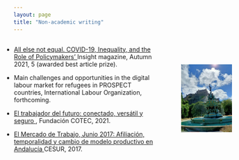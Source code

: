 ```yaml
---
layout: page
title: "Non-academic writing"
---
```


<div style="display: flex; align-items: center;">
  <div style="flex: 2; padding: 1px; text-align: left;">
    <ul style="list-style-type: disc; padding-left: 0;">
      <li>
        <a href="https://issuu.com/insightedinburgh/docs/final_insight_2021_autumn_147_copies">
          All else not equal. COVID-19, Inequality, and the Role of Policymakers’
        </a> Insight magazine, Autumn 2021, 5 (awarded best article prize).
      </li>
    </ul>
    <ul style="list-style-type: disc; padding-left: 0;">
      <li>
        Main challenges and opportunities in the digital labour market for refugees in PROSPECT countries, International Labour Organization, forthcoming.
      </li>
    </ul>
    <ul style="list-style-type: disc; padding-left: 0;">
      <li>
        <a href="https://cotec.es/proyecto/el-trabajador-del-futuro-conectado-versatil-y/3d3411c8-70a4-3cd3-41a1-0d595d1cea31">
          El trabajador del futuro: conectado, versátil y seguro
        </a>, Fundación COTEC, 2021.
      </li>
    </ul>
    <ul style="list-style-type: disc; padding-left: 0;">
      <li>
        <a href="https://www.ceys.org/wp-content/uploads/2017/07/informe_CESUR_julio-2017.pdf">
        El Mercado de Trabajo, Junio 2017: Afiliación, temporalidad y cambio de modelo productivo en Andalucía
        </a> CESUR, 2017.
      </li>
    </ul>
  </div>    
  <div style="flex: 1; padding: 1px; text-align: right;">
    <img src="/images/edin.jpeg" alt="Edin" width="70%" height="70%">
  </div>
</div>
